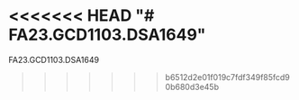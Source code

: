 <<<<<<< HEAD
"# FA23.GCD1103.DSA1649" 
=======
FA23.GCD1103.DSA1649
>>>>>>> b6512d2e01f019c7fdf349f85fcd90b680d3e45b

